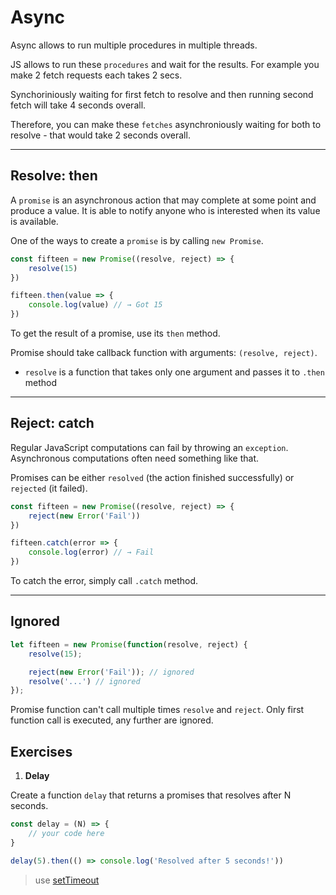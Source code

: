 # Async

Async allows to run multiple procedures in multiple threads. 

JS allows to run these `procedures` and wait for the results. For example you make 
2 fetch requests each takes 2 secs.

Synchoriniously waiting for first fetch to resolve and then running second fetch will take 4 seconds overall.

Therefore, you can make these `fetches` asynchroniously waiting for both to resolve - 
that would take 2 seconds overall.
___

## Resolve: then

A `promise` is an asynchronous action that may complete at some point and produce a value. It is able to notify anyone who is interested when its value is available.

One of the ways to create a `promise` is by calling `new Promise`.

```js
const fifteen = new Promise((resolve, reject) => {
	resolve(15)
})

fifteen.then(value => {
	console.log(value) // → Got 15
})
```

To get the result of a promise, use its `then` method.

Promise should take callback function with arguments: `(resolve, reject)`.
- `resolve` is a function that takes only one argument and passes it to `.then` method
___

## Reject: catch

Regular JavaScript computations can fail by throwing an `exception`. Asynchronous computations often need something like that.

Promises can be either `resolved` (the action finished successfully) or `rejected` (it failed).

```js
const fifteen = new Promise((resolve, reject) => {
	reject(new Error('Fail'))
})

fifteen.catch(error => {
	console.log(error) // → Fail
})
```

To catch the error, simply call `.catch` method.
___

## Ignored

```js
let fifteen = new Promise(function(resolve, reject) {
	resolve(15);

	reject(new Error('Fail')); // ignored
	resolve('...') // ignored
});
```

Promise function can't call multiple times `resolve` and `reject`. Only first function call is executed, any further are ignored.

## Exercises

1. **Delay**

Create a function `delay` that returns a promises that resolves after N seconds.

```js
const delay = (N) => {
	// your code here
}

delay(5).then(() => console.log('Resolved after 5 seconds!'))
```

> use [setTimeout](https://developer.mozilla.org/ru/docs/Web/API/WindowTimers/setTimeout)